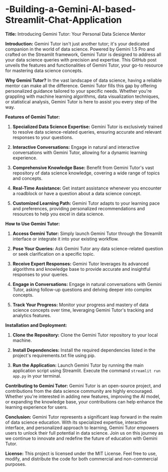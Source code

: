# -Building-a-Gemini-AI-based-Streamlit-Chat-Application

**Title:** Introducing Gemini Tutor: Your Personal Data Science Mentor

**Introduction:**
Gemini Tutor isn't just another tutor; it's your dedicated companion in the world of data science. Powered by Gemini 1.5 Pro and crafted on the Streamlit framework, Gemini Tutor is designed to address all your data science queries with precision and expertise. This GitHub post unveils the features and functionalities of Gemini Tutor, your go-to resource for mastering data science concepts.

**Why Gemini Tutor?**
In the vast landscape of data science, having a reliable mentor can make all the difference. Gemini Tutor fills this gap by offering personalized guidance tailored to your specific needs. Whether you're grappling with machine learning algorithms, data visualization techniques, or statistical analysis, Gemini Tutor is here to assist you every step of the way.

**Features of Gemini Tutor:**
1. **Specialized Data Science Expertise:** Gemini Tutor is exclusively trained to resolve data science-related queries, ensuring accurate and relevant responses to your questions.
  
2. **Interactive Conversations:** Engage in natural and interactive conversations with Gemini Tutor, allowing for a dynamic learning experience.
  
3. **Comprehensive Knowledge Base:** Benefit from Gemini Tutor's vast repository of data science knowledge, covering a wide range of topics and concepts.
  
4. **Real-Time Assistance:** Get instant assistance whenever you encounter a roadblock or have a question about a data science concept.
  
5. **Customized Learning Path:** Gemini Tutor adapts to your learning pace and preferences, providing personalized recommendations and resources to help you excel in data science.

**How to Use Gemini Tutor:**
1. **Access Gemini Tutor:** Simply launch Gemini Tutor through the Streamlit interface or integrate it into your existing workflow.
  
2. **Pose Your Queries:** Ask Gemini Tutor any data science-related question or seek clarification on a specific topic.
  
3. **Receive Expert Responses:** Gemini Tutor leverages its advanced algorithms and knowledge base to provide accurate and insightful responses to your queries.
  
4. **Engage in Conversations:** Engage in natural conversations with Gemini Tutor, asking follow-up questions and delving deeper into complex concepts.
  
5. **Track Your Progress:** Monitor your progress and mastery of data science concepts over time, leveraging Gemini Tutor's tracking and analytics features.

**Installation and Deployment:**
1. **Clone the Repository:** Clone the Gemini Tutor repository to your local machine.
  
2. **Install Dependencies:** Install the required dependencies listed in the project's requirements.txt file using pip.
  
3. **Run the Application:** Launch Gemini Tutor by running the main application script using Streamlit. Execute the command `streamlit run app.py` in your terminal.

**Contributing to Gemini Tutor:**
Gemini Tutor is an open-source project, and contributions from the data science community are highly encouraged. Whether you're interested in adding new features, improving the AI model, or expanding the knowledge base, your contributions can help enhance the learning experience for users.

**Conclusion:**
Gemini Tutor represents a significant leap forward in the realm of data science education. With its specialized expertise, interactive interface, and personalized approach to learning, Gemini Tutor empowers users to unlock their full potential in data science. Join us on this journey as we continue to innovate and redefine the future of education with Gemini Tutor.

**License:**
This project is licensed under the MIT License. Feel free to use, modify, and distribute the code for both commercial and non-commercial purposes.
